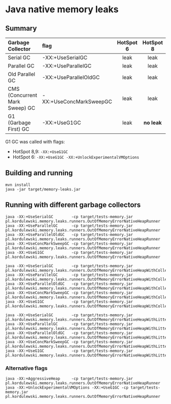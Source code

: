 # Java native memory leaks


## Summary
| Garbage Collector              |flag                     | HotSpot 6  | HotSpot 8  | HotSpot 9 | 
|:-------------------------------|:------------------------|:----------:|:----------:|:---------:|
| Serial GC                      | -XX:+UseSerialGC        |    leak    |    leak    |           | 
| Parallel GC                    | -XX:+UseParallelGC      |    leak    |    leak    |           | 
| Old Parallel GC                | -XX:+UseParallelOldGC   |    leak    |    leak    |           | 
| CMS (Concurrent Mark Sweep) GC | -XX:+UseConcMarkSweepGC |    leak    |    leak    |           | 
| G1 (Garbage First) GC          | -XX:+UseG1GC            |    leak    |**no leak** |           | 

G1 GC was called with flags:
* HotSpot 8,9: ```-XX:+UseG1GC```
* HotSpot 6:   ```-XX:+UseG1GC -XX:+UnlockExperimentalVMOptions```


## Building and running
```
mvn install
java -jar target/memory-leaks.jar
```


## Running with different garbage collectors
```
java -XX:+UseSerialGC        -cp target/tests-memory.jar pl.kordulewski.memory.leaks.runners.OutOfMemoryErrorNativeHeapRunner
java -XX:+UseParallelGC      -cp target/tests-memory.jar pl.kordulewski.memory.leaks.runners.OutOfMemoryErrorNativeHeapRunner
java -XX:+UseParallelOldGC   -cp target/tests-memory.jar pl.kordulewski.memory.leaks.runners.OutOfMemoryErrorNativeHeapRunner
java -XX:+UseConcMarkSweepGC -cp target/tests-memory.jar pl.kordulewski.memory.leaks.runners.OutOfMemoryErrorNativeHeapRunner
java -XX:+UseG1GC            -cp target/tests-memory.jar pl.kordulewski.memory.leaks.runners.OutOfMemoryErrorNativeHeapRunner
```

```
java -XX:+UseSerialGC        -cp target/tests-memory.jar pl.kordulewski.memory.leaks.runners.OutOfMemoryErrorNativeHeapWithCollectingRunner
java -XX:+UseParallelGC      -cp target/tests-memory.jar pl.kordulewski.memory.leaks.runners.OutOfMemoryErrorNativeHeapWithCollectingRunner
java -XX:+UseParallelOldGC   -cp target/tests-memory.jar pl.kordulewski.memory.leaks.runners.OutOfMemoryErrorNativeHeapWithCollectingRunner
java -XX:+UseConcMarkSweepGC -cp target/tests-memory.jar pl.kordulewski.memory.leaks.runners.OutOfMemoryErrorNativeHeapWithCollectingRunner
java -XX:+UseG1GC            -cp target/tests-memory.jar pl.kordulewski.memory.leaks.runners.OutOfMemoryErrorNativeHeapWithCollectingRunner
```

```
java -XX:+UseSerialGC        -cp target/tests-memory.jar pl.kordulewski.memory.leaks.runners.OutOfMemoryErrorNativeHeapWithLitteringRunner
java -XX:+UseParallelGC      -cp target/tests-memory.jar pl.kordulewski.memory.leaks.runners.OutOfMemoryErrorNativeHeapWithLitteringRunner
java -XX:+UseParallelOldGC   -cp target/tests-memory.jar pl.kordulewski.memory.leaks.runners.OutOfMemoryErrorNativeHeapWithLitteringRunner
java -XX:+UseConcMarkSweepGC -cp target/tests-memory.jar pl.kordulewski.memory.leaks.runners.OutOfMemoryErrorNativeHeapWithLitteringRunner
java -XX:+UseG1GC            -cp target/tests-memory.jar pl.kordulewski.memory.leaks.runners.OutOfMemoryErrorNativeHeapWithLitteringRunner
```


### Alternative flags
```
java -XX:+AggressiveHeap     -cp target/tests-memory.jar pl.kordulewski.memory.leaks.runners.OutOfMemoryErrorNativeHeapRunner
java -XX:+UnlockExperimentalVMOptions -XX:+UseG1GC -cp target/tests-memory.jar pl.kordulewski.memory.leaks.runners.OutOfMemoryErrorNativeHeapRunner
```
